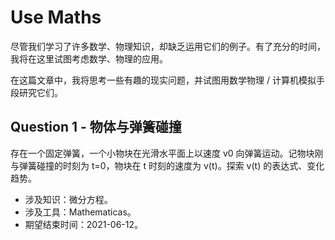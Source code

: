 # Use Maths

尽管我们学习了许多数学、物理知识，却缺乏运用它们的例子。有了充分的时间，我将在这里试图考虑数学、物理的应用。

在这篇文章中，我将思考一些有趣的现实问题，并试图用数学物理 / 计算机模拟手段研究它们。

## Question 1 - 物体与弹簧碰撞

存在一个固定弹簧，一个小物块在光滑水平面上以速度 v0 向弹簧运动。记物块刚与弹簧碰撞的时刻为 t=0，物块在 t 时刻的速度为 v(t)。探索 v(t) 的表达式、变化趋势。

* 涉及知识：微分方程。
* 涉及工具：Mathematicas。
* 期望结束时间：2021-06-12。
